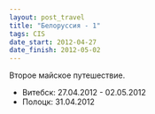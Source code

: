 ```yaml
---
layout: post_travel
title: "Белоруссия - 1"
tags: CIS
date_start: 2012-04-27
date_finish: 2012-05-02
---
```


Второе майское путешествие.

* Витебск: 27.04.2012 - 02.05.2012
* Полоцк: 31.04.2012
